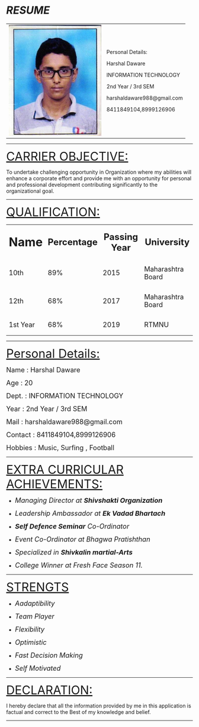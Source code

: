 <html>
<body>
    <h1><i>RESUME</i></h1>
    <table>
        <tr>
            <td><img src="photo.jpg" height="300" width="250"></td>
            <td><p>Personal Details:</p>
            <p>Harshal Daware</p>
            <p>INFORMATION TECHNOLOGY</p>
            <p>2nd Year / 3rd SEM</p>
            <p>harshaldaware988@gmail.com</p>
            <p>8411849104,8999126906</p></td>
        </tr>
    </table>
    <hr size="10 ps">
    <p><font size="6"><u>CARRIER OBJECTIVE:</u></font></p>
    <p>To undertake challenging opportunity in Organization where my abilities will enhance a corporate effort and provide me with an opportunity for personal and professional development contributing significantly to the organizational goal.</p>
    <hr size="4 ps">
    <p><font size="6"><u>QUALIFICATION:</u></font></p>       
        <table>
            <tr>
                <th><p><font size="6">Name</p></th>
                <th><p><font size="5">Percentage</font></p></th>
                <th><p><font size="5">Passing Year</font></p></th>
                <th><p><font size="5">University</font></p></th>
            </tr>
            <tr>
                <td><p><font size="4">10th</font></p></td>
                <td><p><font size="4">89%</font></p></td>
                <td><p><font size="4">2015</font></p></td>
                <td><p><font size="4">Maharashtra Board</font></p></td>
            </tr>
            <tr>
                <td><p><font size="4">12th</font></p></td>
                <td><p><font size="4">68%</font></p></td>
                <td><p><font size="4">2017</font></p></td>
                <td><p><font size="4">Maharashtra Board</font></p></td>
            </tr>
            <tr>
                <td><p><font size="4">1st Year</font></p></td>
                <td><p><font size="4">68%</font></p></td>
                <td><p><font size="4">2019</font></p></td>
                <td><p><font size="4">RTMNU</font></p></td>
            </tr>
        </table>
        <hr size="4 ps">
        <p><font size="6"><u>Personal Details:</u></font></p>
        <p><font size="4">Name     :   Harshal Daware</font></p>
        <p><font size="4">Age      :   20</font></p>
        <p><font size="4">Dept.    :   INFORMATION TECHNOLOGY</font></p>
        <p><font size="4">Year     :   2nd Year / 3rd SEM</font></p>
        <p><font size="4">Mail     :   harshaldaware988@gmail.com</font></p>
        <p><font size="4">Contact  :   8411849104,8999126906</font></p>
        <p><font size="4">Hobbies  :   Music, Surfing , Football</font></p>
        <hr size="4 ps">
        <p><font size="6"><u>EXTRA CURRICULAR ACHIEVEMENTS:</u></font></p>
        <ul> 
            <p><li><font size="4"><i>Managing Director at <strong>Shivshakti Organization</strong></i></font></li></p>
            <p><li><font size="4"><i>Leadership Ambassador at <strong>Ek Vadad Bhartach</strong></i></font></li></p>
            <p><li><font size="4"><i><strong>Self Defence Seminar</strong> Co-Ordinator</i></font></li></p>
            <p><li><font size="4"><i>Event Co-Ordinator at Bhagwa Pratishthan</i></font></li></p>
            <p><li><font size="4"><i>Specialized in <strong>Shivkalin martial-Arts</strong></i></font></li></p>
            <p><li><font size="4"><i>College Winner at Fresh Face Season 11.</i></font></li></p>
        </ul>
        <hr size="4 ps">
        <p><font size="6"><u>STRENGTS</u></font></p>
        <ul> 
            <p><li><font size="4"><i>Aadaptibility</i></font></li></p>
            <p><li><font size="4"><i>Team Player</i></font></li></p>
            <p><li><font size="4"><i>Flexibility</i></font></li></p>
            <p><li><font size="4"><i>Optimistic</i></font></li></p>
            <p><li><font size="4"><i>Fast Decision Making</i></font></li></p>
            <p><li><font size="4"><i>Self Motivated</i></font></li></p>
        </ul>
        <hr size="4 ps">
        <p><font size="6"><u>DECLARATION:</u></font></p>
        <p>I hereby declare that all the information provided by me in this application is factual and correct to the Best of my knowledge and belief.</p>
        <hr size="10 ps">
</body>
</html>
